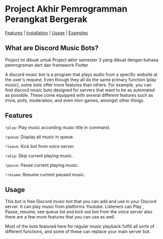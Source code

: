 # Project Akhir Pemrogramman Perangkat Bergerak

[Features](#features) | [Installation](#installation) | [Usage](#usage) | [Examples](#examples)
## What are Discord Music Bots?


Project ini dibuat untuk Project akhir semester 3 yang dibuat dengan bahasa pemrograman dart dan framework Flutter 

A discord music bot is a program that plays audio from a specific website at the user's request. Even though they all do the same primary function (play music), some bots offer more features than others.
For example, you can find discord music bots designed for servers that want to be as automated as possible. These come equipped with several different features such as trivia, polls, moderation, and even mini-games, amongst other things.

## Features
`!play`: Play music according music title in command.

`!queue`: Display all music in queue.

`!leave`: Kick bot from voice server.

`!skip`: Skip current playing music.

`!pause`: Pause current playing music.

`!resume`: Resume current paused music.

## Usage 
This bot is free Discord music bot that you can add and use in your Discord server. It can play music from platforms Youtube. Listeners can Play , Pause, resume, see queue list and kick out bot from the voice server also there are a few more features that you can use as well.

Most of the bots featured here for regular music playback fulfill all sorts of different functions, and some of these can replace your main server bot. 

